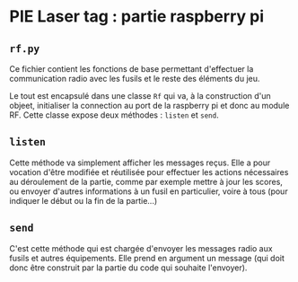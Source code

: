 # PIE Laser tag : partie raspberry pi

## `rf.py`
Ce fichier contient les fonctions de base permettant d'effectuer la communication radio avec les fusils et le reste des éléments du jeu.

Le tout est encapsulé dans une classe `Rf` qui va, à la construction d'un objeet, initialiser la connection au port de la raspberry pi et donc au module RF. Cette classe expose deux méthodes : `listen` et `send`.

## `listen`
Cette méthode va simplement afficher les messages reçus. Elle a pour vocation d'être modifiée et réutilisée pour effectuer les actions nécessaires au déroulement de la partie, comme par exemple mettre à jour les scores, ou envoyer d'autres informations à un fusil en particulier, voire à tous (pour indiquer le début ou la fin de la partie...)

## `send`
C'est cette méthode qui est chargée d'envoyer les messages radio aux fusils et autres équipements. Elle prend en argument un message (qui doit donc être construit par la partie du code qui souhaite l'envoyer).
